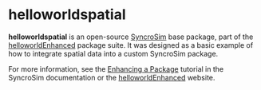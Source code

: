 # **helloworldspatial**

**helloworldspatial** is an open-source [SyncroSim](http://www.syncrosim.com) base package, part of the [helloworldEnhanced](https://github.com/ApexRMS/helloworldEnhanced) package suite. It was designed as a basic example of how to integrate spatial data into a custom SyncroSim package. 

For more information, see the [Enhancing a Package](http://docs.syncrosim.com/how_to_guides/package_create_pipelines.html) tutorial in the SyncroSim documentation or the [helloworldEnhanced](https://apexrms.github.io/helloworldEnhanced/) website. 